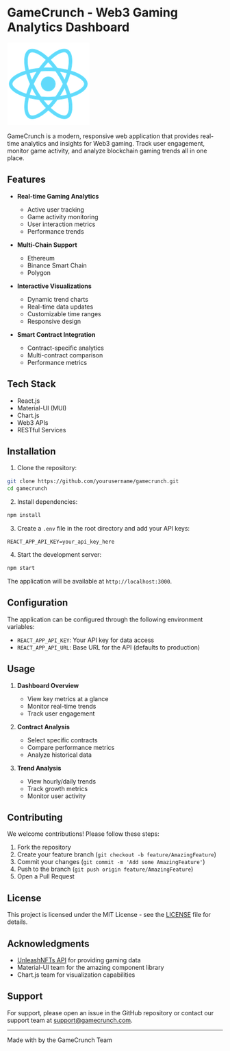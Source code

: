 # GameCrunch - Web3 Gaming Analytics Dashboard

![GameCrunch Logo](public/logo192.png)

GameCrunch is a modern, responsive web application that provides real-time analytics and insights for Web3 gaming. Track user engagement, monitor game activity, and analyze blockchain gaming trends all in one place.

## Features

- **Real-time Gaming Analytics**
  - Active user tracking
  - Game activity monitoring
  - User interaction metrics
  - Performance trends

- **Multi-Chain Support**
  - Ethereum
  - Binance Smart Chain
  - Polygon

- **Interactive Visualizations**
  - Dynamic trend charts
  - Real-time data updates
  - Customizable time ranges
  - Responsive design

- **Smart Contract Integration**
  - Contract-specific analytics
  - Multi-contract comparison
  - Performance metrics

## Tech Stack

- React.js
- Material-UI (MUI)
- Chart.js
- Web3 APIs
- RESTful Services

## Installation

1. Clone the repository:
```bash
git clone https://github.com/yourusername/gamecrunch.git
cd gamecrunch
```

2. Install dependencies:
```bash
npm install
```

3. Create a `.env` file in the root directory and add your API keys:
```env
REACT_APP_API_KEY=your_api_key_here
```

4. Start the development server:
```bash
npm start
```

The application will be available at `http://localhost:3000`.

## Configuration

The application can be configured through the following environment variables:

- `REACT_APP_API_KEY`: Your API key for data access
- `REACT_APP_API_URL`: Base URL for the API (defaults to production)

## Usage

1. **Dashboard Overview**
   - View key metrics at a glance
   - Monitor real-time trends
   - Track user engagement

2. **Contract Analysis**
   - Select specific contracts
   - Compare performance metrics
   - Analyze historical data

3. **Trend Analysis**
   - View hourly/daily trends
   - Track growth metrics
   - Monitor user activity

## Contributing

We welcome contributions! Please follow these steps:

1. Fork the repository
2. Create your feature branch (`git checkout -b feature/AmazingFeature`)
3. Commit your changes (`git commit -m 'Add some AmazingFeature'`)
4. Push to the branch (`git push origin feature/AmazingFeature`)
5. Open a Pull Request

## License

This project is licensed under the MIT License - see the [LICENSE](LICENSE) file for details.

## Acknowledgments

- [UnleashNFTs API](https://api.unleashnfts.com) for providing gaming data
- Material-UI team for the amazing component library
- Chart.js team for visualization capabilities

## Support

For support, please open an issue in the GitHub repository or contact our support team at support@gamecrunch.com.

---

Made with by the GameCrunch Team
